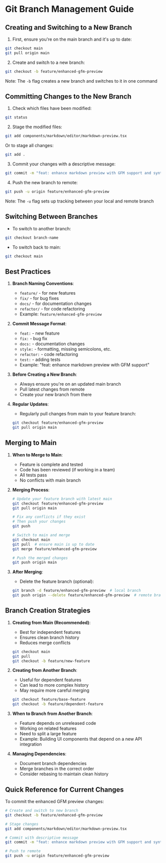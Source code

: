 # Git Branch Management Guide

## Creating and Switching to a New Branch

1. First, ensure you're on the main branch and it's up to date:
```bash
git checkout main
git pull origin main
```

2. Create and switch to a new branch:
```bash
git checkout -b feature/enhanced-gfm-preview
```
Note: The `-b` flag creates a new branch and switches to it in one command

## Committing Changes to the New Branch

1. Check which files have been modified:
```bash
git status
```

2. Stage the modified files:
```bash
git add components/markdown/editor/markdown-preview.tsx
```
Or to stage all changes:
```bash
git add .
```

3. Commit your changes with a descriptive message:
```bash
git commit -m "feat: enhance markdown preview with GFM support and syntax highlighting"
```

4. Push the new branch to remote:
```bash
git push -u origin feature/enhanced-gfm-preview
```
Note: The `-u` flag sets up tracking between your local and remote branch

## Switching Between Branches

- To switch to another branch:
```bash
git checkout branch-name
```

- To switch back to main:
```bash
git checkout main
```

## Best Practices

1. **Branch Naming Conventions**:
   - `feature/` - for new features
   - `fix/` - for bug fixes
   - `docs/` - for documentation changes
   - `refactor/` - for code refactoring
   - Example: `feature/enhanced-gfm-preview`

2. **Commit Message Format**:
   - `feat:` - new feature
   - `fix:` - bug fix
   - `docs:` - documentation changes
   - `style:` - formatting, missing semicolons, etc.
   - `refactor:` - code refactoring
   - `test:` - adding tests
   - Example: "feat: enhance markdown preview with GFM support"

3. **Before Creating a New Branch**:
   - Always ensure you're on an updated main branch
   - Pull latest changes from remote
   - Create your new branch from there

4. **Regular Updates**:
   - Regularly pull changes from main to your feature branch:
   ```bash
   git checkout feature/enhanced-gfm-preview
   git pull origin main
   ```

## Merging to Main

1. **When to Merge to Main**:
   - Feature is complete and tested
   - Code has been reviewed (if working in a team)
   - All tests pass
   - No conflicts with main branch

2. **Merging Process**:
   ```bash
   # Update your feature branch with latest main
   git checkout feature/enhanced-gfm-preview
   git pull origin main

   # Fix any conflicts if they exist
   # Then push your changes
   git push

   # Switch to main and merge
   git checkout main
   git pull  # ensure main is up to date
   git merge feature/enhanced-gfm-preview

   # Push the merged changes
   git push origin main
   ```

3. **After Merging**:
   - Delete the feature branch (optional):
   ```bash
   git branch -d feature/enhanced-gfm-preview  # local branch
   git push origin --delete feature/enhanced-gfm-preview  # remote branch
   ```

## Branch Creation Strategies

1. **Creating from Main (Recommended)**:
   - Best for independent features
   - Ensures clean branch history
   - Reduces merge conflicts
   ```bash
   git checkout main
   git pull
   git checkout -b feature/new-feature
   ```

2. **Creating from Another Branch**:
   - Useful for dependent features
   - Can lead to more complex history
   - May require more careful merging
   ```bash
   git checkout feature/base-feature
   git checkout -b feature/dependent-feature
   ```

3. **When to Branch from Another Branch**:
   - Feature depends on unreleased code
   - Working on related features
   - Need to split a large feature
   - Example: Building UI components that depend on a new API integration

4. **Managing Dependencies**:
   - Document branch dependencies
   - Merge branches in the correct order
   - Consider rebasing to maintain clean history

## Quick Reference for Current Changes

To commit the enhanced GFM preview changes:
```bash
# Create and switch to new branch
git checkout -b feature/enhanced-gfm-preview

# Stage changes
git add components/markdown/editor/markdown-preview.tsx

# Commit with descriptive message
git commit -m "feat: enhance markdown preview with GFM support and syntax highlighting"

# Push to remote
git push -u origin feature/enhanced-gfm-preview
```
